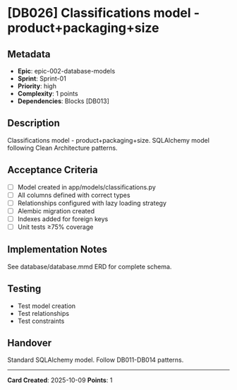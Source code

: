 # [DB026] Classifications model - product+packaging+size

## Metadata
- **Epic**: epic-002-database-models
- **Sprint**: Sprint-01
- **Priority**: high
- **Complexity**: 1 points
- **Dependencies**: Blocks [DB013]

## Description
Classifications model - product+packaging+size. SQLAlchemy model following Clean Architecture patterns.

## Acceptance Criteria
- [ ] Model created in app/models/classifications.py
- [ ] All columns defined with correct types
- [ ] Relationships configured with lazy loading strategy
- [ ] Alembic migration created
- [ ] Indexes added for foreign keys
- [ ] Unit tests ≥75% coverage

## Implementation Notes
See database/database.mmd ERD for complete schema.

## Testing
- Test model creation
- Test relationships
- Test constraints

## Handover
Standard SQLAlchemy model. Follow DB011-DB014 patterns.

---
**Card Created**: 2025-10-09
**Points**: 1
